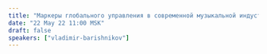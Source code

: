 ```yaml
---
title: "Маркеры глобального управления в современной музыкальной индустрии и предметный разбор влияния на психику человека поп-песен и трендов"
date: "22 May 22 11:00 MSK"
draft: false
speakers: ["vladimir-barishnikov"]
---
```


